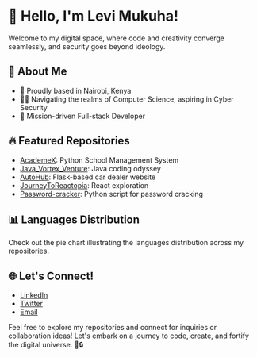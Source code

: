 # 👋 Hello, I'm Levi Mukuha!

Welcome to my digital space, where code and creativity converge seamlessly, and security goes beyond ideology.

## 🚀 About Me

- 📍 Proudly based in Nairobi, Kenya
- 👨‍💻 Navigating the realms of Computer Science, aspiring in Cyber Security
- 💼 Mission-driven Full-stack Developer

## 🔥 Featured Repositories

- [AcademeX](https://github.com/Levi-LMN/AcademeX): Python School Management System
- [Java_Vortex_Venture](https://github.com/Levi-LMN/Java_Vortex_Venture): Java coding odyssey
- [AutoHub](https://github.com/Levi-LMN/AutoHub): Flask-based car dealer website
- [JourneyToReactopia](https://github.com/Levi-LMN/JourneyToReactopia): React exploration
- [Password-cracker](https://github.com/Levi-LMN/Password-cracker): Python script for password cracking

## 📊 Languages Distribution

Check out the pie chart illustrating the languages distribution across my repositories.

## 🌐 Let's Connect!

- [LinkedIn](https://www.linkedin.com/in/levi-mukuha/)
- [Twitter](https://twitter.com/YourTwitterHandle)
- [Email](mailto:your.email@example.com)

Feel free to explore my repositories and connect for inquiries or collaboration ideas! Let's embark on a journey to code, create, and fortify the digital universe. 🚀🔒
